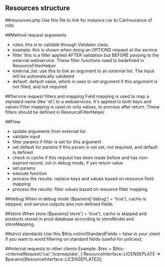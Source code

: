 Resources structure
---------------
##resources.php
Use this file to link for instance car to CarInsurance of rolls

##Method request arguments
- rules: this is to validate through Validator class.
- example: this is shown when doing an OPTIONS request at the service
- filter: this is a filter applied AFTER validation but BEFORE passing to the external webservice. These filter functions need to bedefined in ResourceFilterHelper
- external_list: use this to link an argument to an external list. The input will be automatically validated 
- default: default value, which is uses to set argument if this argument is not filled, and not required

##Service request filters and mapping
Field mapping is used to map a standard name (like 'id') to a webservices. It's applied to both keys and values
Filter mapping is used on only values, to process after return. These filters should be defined in ResourceFilterHelper


##Flow
- update arguments from external list
- validate input
- filter params if filter is set for this argument
- set default for params if this param is not set, not required, and default is defined
- check in cache if this request has been made before and has non-expired record, not in debug mode, if yes return value
- set params
- execute function 
- process the results: replace keys and values based on resource field mapping
- process the results: filter values based on resource filter mapping

##debug
When in debug mode ($params['debug'] = 'true'), cache is skipped, and service outputs also non defined fields.

##store
When store ($params['store'] = 'true'), cache is skipped and products stored in prod database according to storeModel and storeMapping.


##strict standards
Use this $this->strictStandardFields = false in your client if you want to avoid filtering on standard fields (useful for policies);

##internal requests to other clients
Example:
$res           = $this->internalRequest('car','licenseplate', [ ResourceInterface::LICENSEPLATE => $params[ResourceInterface::LICENSEPLATE]]);
            